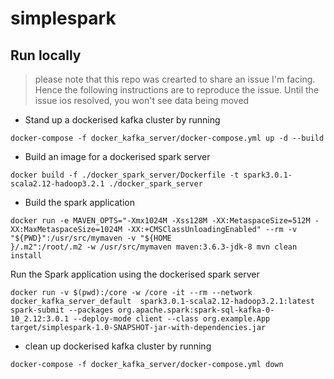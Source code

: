 # simplespark

## Run locally

> please note that this repo was crearted to share an issue I'm facing. Hence the following instructions are to reproduce the issue. Until the issue ios resolved, you won't see data being moved

- Stand up a dockerised kafka cluster by running 
```shell script
docker-compose -f docker_kafka_server/docker-compose.yml up -d --build
```

- Build an image for a dockerised spark server
```shell script
docker build -f ./docker_spark_server/Dockerfile -t spark3.0.1-scala2.12-hadoop3.2.1 ./docker_spark_server
```

- Build the spark application
```shell script
docker run -e MAVEN_OPTS="-Xmx1024M -Xss128M -XX:MetaspaceSize=512M -XX:MaxMetaspaceSize=1024M -XX:+CMSClassUnloadingEnabled" --rm -v "${PWD}":/usr/src/mymaven -v "${HOME
}/.m2":/root/.m2 -w /usr/src/mymaven maven:3.6.3-jdk-8 mvn clean install
```
Run the Spark application using the dockerised spark server
```shell script
docker run -v $(pwd):/core -w /core -it --rm --network docker_kafka_server_default  spark3.0.1-scala2.12-hadoop3.2.1:latest spark-submit --packages org.apache.spark:spark-sql-kafka-0-10_2.12:3.0.1 --deploy-mode client --class org.example.App target/simplespark-1.0-SNAPSHOT-jar-with-dependencies.jar
```

- clean up dockerised kafka cluster by running 
```shell script
docker-compose -f docker_kafka_server/docker-compose.yml down
```